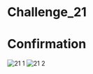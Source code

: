 # Challenge_21

# Confirmation
![21 1](https://user-images.githubusercontent.com/88863562/154893210-3f0aed4a-4d40-4096-b02d-5d94abc57abe.PNG)
![21 2](https://user-images.githubusercontent.com/88863562/154893205-f2520dcd-831f-46fb-978f-71e9a8b6bfc3.PNG)
